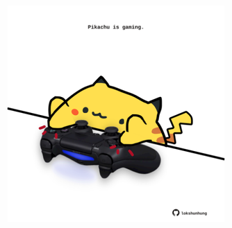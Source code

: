 <!-- built at 28/10/2023, 14:00:41 UTC -->
<p align="center">
  <img width="500" height="500" src="./ReadmeImage.svg">
</p>
